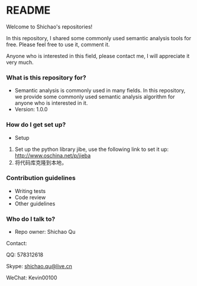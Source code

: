# README #

Welcome to Shichao's repositories!

In this repository, I shared some commonly used semantic analysis tools for free. Please feel free to use it, comment it.

Anyone who is interested in this field, please contact me, I will appreciate it very much.

### What is this repository for? ###

* Semantic analysis is commonly used in many fields. In this repository, we provide some commonly used semantic analysis algorithm for anyone who is interested in it. 
* Version: 1.0.0

### How do I get set up? ###

* Setup
1. Set up the python library jibe, use the following link to set it up: http://www.oschina.net/p/jieba
2. 将代码库克隆到本地，

### Contribution guidelines ###

* Writing tests
* Code review
* Other guidelines

### Who do I talk to? ###

* Repo owner: Shichao Qu

Contact:

QQ:       578312618

Skype:    shichao.qu@live.cn

WeChat:   Kevin00100